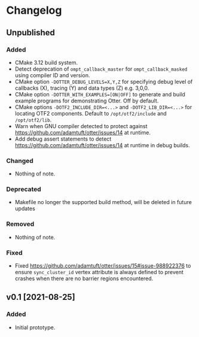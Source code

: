 # Changelog

## Unpublished

### Added
- CMake 3.12 build system.
- Detect deprecation of `ompt_callback_master` for `ompt_callback_masked` using compiler ID and version.
- CMake option `-DOTTER_DEBUG_LEVELS=X,Y,Z` for specifying debug level of callbacks (X), tracing (Y) and data types (Z) e.g. 3,0,0.
- CMake option `-DOTTER_WITH_EXAMPLES=[ON|OFF]` to generate and build example programs for demonstrating Otter. Off by default.
- CMake options `-DOTF2_INCLUDE_DIR=<...>` and `-DOTF2_LIB_DIR=<...>` for locating OTF2 components. Default to `/opt/otf2/include` and `/opt/otf2/lib`.
- Warn when GNU compiler detected to protect against https://github.com/adamtuft/otter/issues/14 at runtime.
- Add debug assert statements to detect https://github.com/adamtuft/otter/issues/14 at runtime in debug builds.

### Changed
- Nothing of note.

### Deprecated
- Makefile no longer the supported build method, will be deleted in future updates

### Removed
- Nothing of note.

### Fixed
- Fixed https://github.com/adamtuft/otter/issues/15#issue-988922376 to ensure `sync_cluster_id` vertex attribute is always defined to prevent crashes when there are no barrier regions encountered.

## v0.1 [2021-08-25]

### Added
- Initial prototype.
